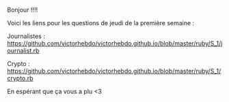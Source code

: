 Bonjour !!!!

Voici les liens pour les questions de jeudi de la première semaine :


Journalistes :
https://github.com/victorhebdo/victorhebdo.github.io/blob/master/ruby/S_1/journalist.rb


Crypto :
https://github.com/victorhebdo/victorhebdo.github.io/blob/master/ruby/S_1/crypto.rb


En espérant que ça vous a plu <3
